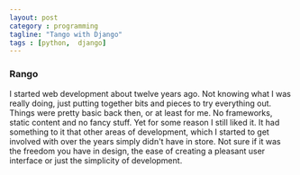 ```yaml
---
layout: post
category : programming
tagline: "Tango with Django"
tags : [python,  django]
---
```


### Rango

I started web development about twelve years ago. Not knowing what I was really doing, just putting together bits and pieces to try everything out. Things were pretty basic back then, or at least for me. No frameworks, static content and no fancy stuff. Yet for some reason I still liked it. It had something to it that other areas of development, which I started to get involved with over the years simply didn't have in store. Not sure if it was the freedom you have in design, the ease of creating a pleasant user interface or just the simplicity of development.   
<!--more-->

